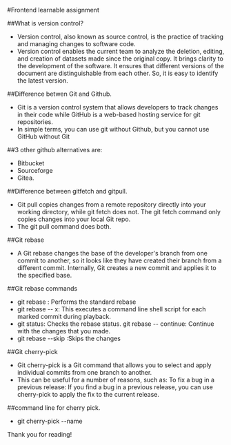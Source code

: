 #Frontend learnable assignment

##What is version control?
- Version control, also known as source control, is the practice of tracking and managing changes to software code.
- Version control enables the current team to analyze the deletion, editing, and creation of datasets made since the original copy. It brings clarity to the development of the software. It ensures that different versions of the document are distinguishable from each other. So, it is easy to identify the latest version.


##Difference betwen Git and Github.
- Git is a version control system that allows developers to track changes in their code while GitHub is a web-based hosting service for git repositories.
- In simple terms, you can use git without Github, but you cannot use GitHub without Git

##3 other github alternatives are:
- Bitbucket
- Sourceforge
- Gitea.

##Difference between gitfetch and gitpull.
- Git pull copies changes from a remote repository directly into your working directory, while git fetch does not. The git fetch command only copies changes into your local Git repo. 
- The git pull command does both.

##Git rebase
- A Git rebase changes the base of the developer's branch from one commit to another, so it looks like they have created their branch from a different commit. Internally, Git creates a new commit and applies it to the specified base.

 ##Git rebase commands
- git rebase <base>:	Performs the standard rebase
- git rebase -- x:	This executes a command line shell script for each marked commit during playback.
- git status: Checks the rebase status.
git rebase -- continue:	Continue with the changes that you made.
- git rebase --skip	:Skips the changes


##Git cherry-pick
- Git cherry-pick is a Git command that allows you to select and apply individual commits from one branch to another. 
- This can be useful for a number of reasons, such as: To fix a bug in a previous release: If you find a bug in a previous release, you can use cherry-pick to apply the fix to the current release.

##command line for cherry pick.
- git cherry-pick --name

Thank you for reading!